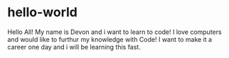 # hello-world

Hello All!
My name is Devon and i want to learn to code! I love computers and would like to furthur my knowledge with Code!
I want to make it a career one day and i will be learning this fast.
